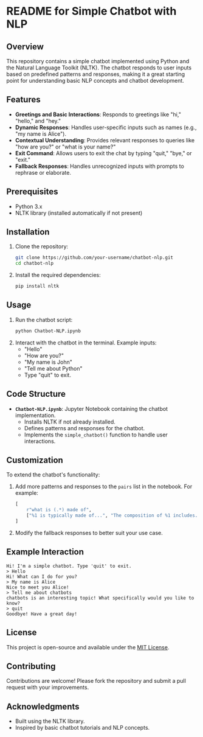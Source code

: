 # README for Simple Chatbot with NLP

## Overview
This repository contains a simple chatbot implemented using Python and the Natural Language Toolkit (NLTK). The chatbot responds to user inputs based on predefined patterns and responses, making it a great starting point for understanding basic NLP concepts and chatbot development.

## Features
- **Greetings and Basic Interactions**: Responds to greetings like "hi," "hello," and "hey."
- **Dynamic Responses**: Handles user-specific inputs such as names (e.g., "my name is Alice").
- **Contextual Understanding**: Provides relevant responses to queries like "how are you?" or "what is your name?"
- **Exit Command**: Allows users to exit the chat by typing "quit," "bye," or "exit."
- **Fallback Responses**: Handles unrecognized inputs with prompts to rephrase or elaborate.

## Prerequisites
- Python 3.x
- NLTK library (installed automatically if not present)

## Installation
1. Clone the repository:
   ```bash
   git clone https://github.com/your-username/chatbot-nlp.git
   cd chatbot-nlp
   ```
2. Install the required dependencies:
   ```bash
   pip install nltk
   ```

## Usage
1. Run the chatbot script:
   ```bash
   python Chatbot-NLP.ipynb
   ```
2. Interact with the chatbot in the terminal. Example inputs:
   - "Hello"
   - "How are you?"
   - "My name is John"
   - "Tell me about Python"
   - Type "quit" to exit.

## Code Structure
- **`Chatbot-NLP.ipynb`**: Jupyter Notebook containing the chatbot implementation.
  - Installs NLTK if not already installed.
  - Defines patterns and responses for the chatbot.
  - Implements the `simple_chatbot()` function to handle user interactions.

## Customization
To extend the chatbot's functionality:
1. Add more patterns and responses to the `pairs` list in the notebook. For example:
   ```python
   [
       r"what is (.*) made of",
       ["%1 is typically made of...", "The composition of %1 includes..."]
   ]
   ```
2. Modify the fallback responses to better suit your use case.

## Example Interaction
```
Hi! I'm a simple chatbot. Type 'quit' to exit.
> Hello
Hi! What can I do for you?
> My name is Alice
Nice to meet you Alice!
> Tell me about chatbots
chatbots is an interesting topic! What specifically would you like to know?
> quit
Goodbye! Have a great day!
```

## License
This project is open-source and available under the [MIT License](LICENSE).

## Contributing
Contributions are welcome! Please fork the repository and submit a pull request with your improvements.

## Acknowledgments
- Built using the NLTK library.
- Inspired by basic chatbot tutorials and NLP concepts.

